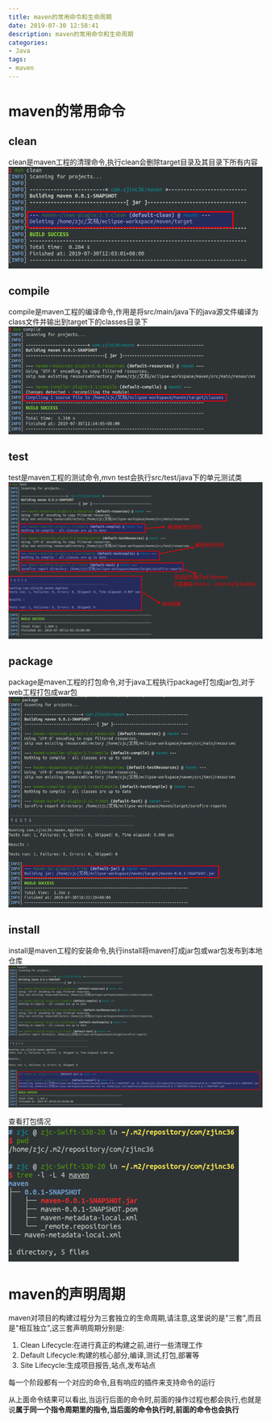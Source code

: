 ```yaml
---
title: maven的常用命令和生命周期
date: 2019-07-30 12:58:41
description: maven的常用命令和生命周期
categories:
- Java
tags:
- maven
---
```

#   maven的常用命令
##  clean
clean是maven工程的清理命令,执行clean会删除target目录及其目录下所有内容
![](../images/20190730003.png)

##  compile
compile是maven工程的编译命令,作用是将src/main/java下的java源文件编译为class文件并输出到target下的classes目录下
![](../images/20190730002.png)

##  test
test是maven工程的测试命令,mvn test会执行src/test/java下的单元测试类
![](../images/20190730004.png)

##  package
package是maven工程的打包命令,对于java工程执行package打包成jar包,对于web工程打包成war包
![](../images/20190730005.png)

##  install
install是maven工程的安装命令,执行install将maven打成jar包或war包发布到本地仓库
![](../images/20190730006.png)

查看打包情况
![](../images/20190730007.png)


#   maven的声明周期
maven对项目的构建过程分为三套独立的生命周期,请注意,这里说的是"三套",而且是"相互独立",这三套声明周期分别是:
1.  Clean Lifecycle:在进行真正的构建之前,进行一些清理工作
2.  Default Lifecycle:构建的核心部分,编译,测试,打包,部署等
3.  Site Lifecycle:生成项目报告,站点,发布站点

每一个阶段都有一个对应的命令,且有响应的插件来支持命令的运行

从上面命令结果可以看出,当运行后面的命令时,前面的操作过程也都会执行,也就是说**属于同一个指令周期里的指令,当后面的命令执行时,前面的命令也会执行**

